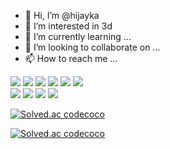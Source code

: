 - 👋 Hi, I’m @hijayka
- 👀 I’m interested in 3d
- 🌱 I’m currently learning ...
- 💞️ I’m looking to collaborate on ...
- 📫 How to reach me ...

<!---
hijayka/hijayka is a ✨ special ✨ repository because its `README.md` (this file) appears on your GitHub profile.
You can click the Preview link to take a look at your changes.
--->

<div>  
<img src="https://img.shields.io/badge/HTML5-E34F26?style=flat-square&logo=HTML5&logoColor=white"/>
<img src="https://img.shields.io/badge/CSS3-1572B6?style=flat-square&logo=CSS3&logoColor=white"/>
<img src="https://img.shields.io/badge/Sass-CC6699?style=flat-square&logo=Sass&logoColor=white"/>
<img src="https://img.shields.io/badge/JavaScript-F7DF1E?style=flat-square&logo=JavaScript&logoColor=white"/>
<img src="https://img.shields.io/badge/React-61DAFB?style=flat-square&logo=React&logoColor=white"/>
<img src="https://img.shields.io/badge/Three.js-000000?style=flat-square&logo=Three.js&logoColor=white"/>
</div>

<div>
<img src="https://img.shields.io/badge/Adobe Photoshop-31A8FF?style=flat-square&logo=Adobe Photoshop&logoColor=white"/>
<img src="https://img.shields.io/badge/Adobe Illustrator-FF9A00?style=flat-square&logo=Adobe Illustrator&logoColor=white"/>  
<img src="https://img.shields.io/badge/Adobe After Effects-9999FF?style=flat-square&logo=Adobe After Effects&logoColor=white"/>
<img src="https://img.shields.io/badge/Blender-F5792A?style=flat-square&logo=Blender&logoColor=white"/>
</div>

[![Solved.ac codecoco](http://mazassumnida.wtf/api/v2/generate_badge?boj=codecoco)](https://solved.ac/codecoco/)

[![Solved.ac codecoco](http://mazassumnida.wtf/api/mini/generate_badge?boj=codecoco)](https://solved.ac/codecoco)
